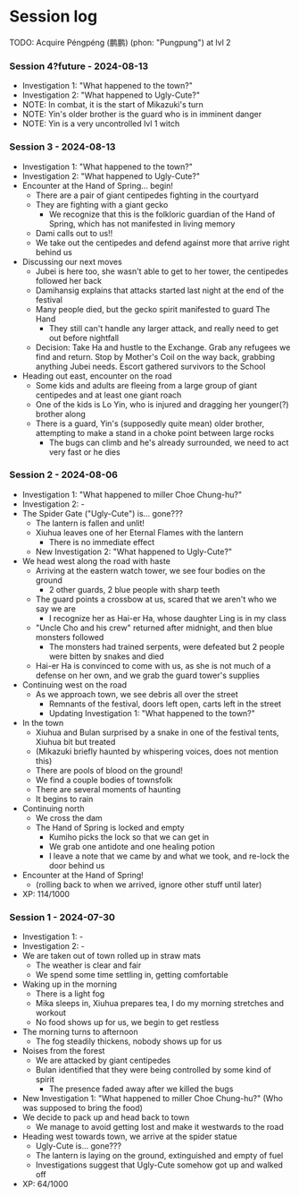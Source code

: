 # Session log
TODO: Acquire Péngpéng (鹏鹏) (phon: "Pungpung") at lvl 2
### Session 4?future - 2024-08-13
- Investigation 1: "What happened to the town?"
- Investigation 2: "What happened to Ugly-Cute?"
- NOTE: In combat, it is the start of Mikazuki's turn
- NOTE: Yin's older brother is the guard who is in imminent danger
- NOTE: Yin is a very uncontrolled lvl 1 witch

### Session 3 - 2024-08-13
- Investigation 1: "What happened to the town?"
- Investigation 2: "What happened to Ugly-Cute?"
- Encounter at the Hand of Spring... begin!
    - There are a pair of giant centipedes fighting in the courtyard
    - They are fighting with a giant gecko
        - We recognize that this is the folkloric guardian of the Hand of Spring, which has not manifested in living memory
    - Dami calls out to us!!
    - We take out the centipedes and defend against more that arrive right behind us
- Discussing our next moves
    - Jubei is here too, she wasn't able to get to her tower, the centipedes followed her back
    - Damihansig explains that attacks started last night at the end of the festival
    - Many people died, but the gecko spirit manifested to guard The Hand
        - They still can't handle any larger attack, and really need to get out before nightfall
    - Decision: Take Ha and hustle to the Exchange. Grab any refugees we find and return. Stop by Mother's Coil on the way back, grabbing anything Jubei needs. Escort gathered survivors to the School
- Heading out east, encounter on the road
    - Some kids and adults are fleeing from a large group of giant centipedes and at least one giant roach
    - One of the kids is Lo Yin, who is injured and dragging her younger(?) brother along
    - There is a guard, Yin's (supposedly quite mean) older brother, attempting to make a stand in a choke point between large rocks
        - The bugs can climb and he's already surrounded, we need to act very fast or he dies

### Session 2 - 2024-08-06
- Investigation 1: "What happened to miller Choe Chung-hu?"
- Investigation 2: -
- The Spider Gate ("Ugly-Cute") is... gone???
    - The lantern is fallen and unlit!
    - Xiuhua leaves one of her Eternal Flames with the lantern
        - There is no immediate effect
    - New Investigation 2: "What happened to Ugly-Cute?"
- We head west along the road with haste
    - Arriving at the eastern watch tower, we see four bodies on the ground
        - 2 other guards, 2 blue people with sharp teeth
    - The guard points a crossbow at us, scared that we aren't who we say we are
        - I recognize her as Hai-er Ha, whose daughter Ling is in my class
    - "Uncle Cho and his crew" returned after midnight, and then blue monsters followed
        - The monsters had trained serpents, were defeated but 2 people were bitten by snakes and died
    - Hai-er Ha is convinced to come with us, as she is not much of a defense on her own, and we grab the guard tower's supplies
- Continuing west on the road
    - As we approach town, we see debris all over the street
        - Remnants of the festival, doors left open, carts left in the street
        - Updating Investigation 1: "What happened to the town?"
- In the town
    - Xiuhua and Bulan surprised by a snake in one of the festival tents, Xiuhua bit but treated
    - (Mikazuki briefly haunted by whispering voices, does not mention this)
    - There are pools of blood on the ground!
    - We find a couple bodies of townsfolk
    - There are several moments of haunting
    - It begins to rain
- Continuing north
    - We cross the dam
    - The Hand of Spring is locked and empty
        - Kumiho picks the lock so that we can get in
        - We grab one antidote and one healing potion
        - I leave a note that we came by and what we took, and re-lock the door behind us
- Encounter at the Hand of Spring!
    - (rolling back to when we arrived, ignore other stuff until later)
- XP: 114/1000

### Session 1 - 2024-07-30
- Investigation 1: -
- Investigation 2: -
- We are taken out of town rolled up in straw mats
    - The weather is clear and fair
    - We spend some time settling in, getting comfortable
- Waking up in the morning
    - There is a light fog
    - Mika sleeps in, Xiuhua prepares tea, I do my morning stretches and workout
    - No food shows up for us, we begin to get restless
- The morning turns to afternoon
    - The fog steadily thickens, nobody shows up for us
- Noises from the forest
    - We are attacked by giant centipedes
    - Bulan identified that they were being controlled by some kind of spirit
        - The presence faded away after we killed the bugs
- New Investigation 1: "What happened to miller Choe Chung-hu?" (Who was supposed to bring the food)
- We decide to pack up and head back to town
    - We manage to avoid getting lost and make it westwards to the road
- Heading west towards town, we arrive at the spider statue
    - Ugly-Cute is... gone???
    - The lantern is laying on the ground, extinguished and empty of fuel
    - Investigations suggest that Ugly-Cute somehow got up and walked off
- XP: 64/1000